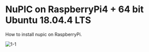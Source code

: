 # NuPIC on RaspberryPi4 + 64 bit Ubuntu 18.04.4 LTS

How to install nupic on RaspberryPi.

![1-1](https://github.com/PonDad/My-HTM-learning/blob/master/appendix-1/1-1.png?raw=true)